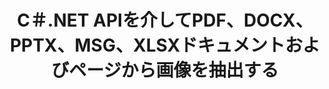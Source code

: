 ---
############################# Static ############################
layout: "auto-gen-gist"
draft: false
path: "ja/parser/net/extract/image/eml/"
otherformats: DOC DOT DOCX DOCM DOTX DOTM TXT ODT OTT RTF PDF XHTML MHTML MD XML EPUB FB2 CHM XLS XLT XLSX XLSM XLSB XLTX XLTM ODS CSV OTS XLA XLAM PPT PPTX  PPS POT PPSX PPTM POTX PPSM ODP OTP PST OST EMLX MSG ONE 

############################# Head ############################
head_title: ".NETを介してExcel、Word、PDF、その他のドキュメントまたはページから画像を抽出する "
head_description: "GroupDocs.Parser .NET APIを使用すると、ソフトウェアプログラマーは、.NETアプリ内のMS Excel、Word、PowerPoint、PDFなどのさまざまなドキュメントから画像を抽出できます。"

############################# Header ############################
title: "C＃.NET APIを介してPDF、DOCX、PPTX、MSG、XLSXドキュメントおよびページから画像を抽出する"
description: "GroupDocs.Parser .NET APIを使用すると、プログラマーはPDF、DOC、DOCX、PPT、PPTX、EML、MSG、XLS、XLSX、CSV、ODT、RTF、EPUBドキュメントまたはドキュメントのページから画像を抽出できます。"

######################### Download Button #######################
button:
    enable: true

############################# About ############################
about:
    enable: true
    title: ".NETを介してドキュメントまたはページ領域から画像を抽出する方法は？"
    content: |
       画像は、言葉では表現できないような方法で情報を配信するために使用できます。 画像は、ユーザーの注意を引き付け、難しい概念を簡単に説明するのに役立ちます。 文書やジャーナルを読んだり、プレゼンテーションの恩恵を受けたりしているときに、魅力的な画像を見つけてダウンロードしたいと思うことがよくありました。 GroupDocs.Parser for .NETは、ユーザーがさまざまな種類のドキュメントから画像を抽出し、PNG、JPEG、WebP、GIF、BMPなどの形式で保存するための便利なアプリケーションを開発するのに役立つ強力なAPIです。 APIには、PDF、電子メール、電子ブック、Microsoft Office形式（Word（DOC、DOCX）、PowerPoint（PPT、PPTX）、Excel（XLS））など、最も一般的に使用されるファイル形式からのテキストおよび画像抽出のサポートが含まれています。 、XLSX）、LibreOffice形式など。 APIは、ドキュメントの解析、プレーンテキストと構造化テキストの抽出、キーワードによるテキスト検索、メタデータまたは画像の抽出、コンテナ、添付ファイルなどを完全にサポートします。

############################# content ############################
steps:
    enable: true
    block:
    - title_left: "C＃を介してEMLドキュメントから画像を抽出する "
      content_left: |
       GroupDocs.Parser .NET APIを使用すると、ソフトウェア開発者はEMLドキュメントから画像を抽出できます。 次のC＃.NETコード例は、EMLドキュメント内の画像を抽出する方法を示しています。 

      title_right: ".NETを介して画像を抽出する方法"
      content_right: |
        * [パーサー](https://apireference.groupdocs.com/parser/net/groupdocs.parser/parser) クラスのインスタンスを作成します
        * 画像抽出がサポートされているかどうかを確認します
        * ドキュメント内の画像を繰り返します
        * [getImages](https://apireference.groupdocs.com/parser/net/groupdocs.parser/parser/methods/getimages) メソッドを呼び出して、ドキュメント全体からすべての画像を抽出します。
        * すべての画像を印刷する

      gisthash: "6bc9e8fea228c9e1b99425b338bb0f00"
      gistfile: "images_extraction_form_documents.cs"

    - title_left: "EMLドキュメントのページからのC＃による画像の抽出"
      content_left: |
       GroupDocs.Parser .NETを使用すると、ソフトウェア開発者はEMLドキュメントのページから画像を抽出できます。 以下のC＃.NETコードは、EMLドキュメント内で画像抽出を実現する方法を示しています。

      title_right: ".NETを介してファイルイメージを抽出する"
      content_right: |
        * [パーサー](https://apireference.groupdocs.com/parser/net/groupdocs.parser/parser) クラスのインスタンスを作成します  
        * 画像抽出のサポートについてはドキュメントを確認してください
        * [GetDocumentInfo](https://apireference.groupdocs.com/parser/net/groupdocs.parser/parser/methods/getdocumentinfo) を呼び出してドキュメント情報を取得します
        * 既存のページのドキュメントを確認してください
        * ページを繰り返し、ページ番号を印刷する
        * [getImages](https://apireference.groupdocs.com/parser/net/groupdocs.parser/parser/methods/getimages) メソッドを呼び出して、ドキュメント全体からすべての画像を抽出します。
        * 画像を繰り返し、画像を印刷します
     
      gisthash: "2000d476c202a688677f57a2fbd7ceab"
      gistfile: "images_extraction_form_documents_page.cs"
      
    - title_left: "EMLドキュメントページ領域から画像を抽出する方法"
      content_left: |
       GroupDocs.Parser .NET APIは、数行の.NETコードを使用して、EMLドキュメントからの画像の抽出を完全にサポートします。 次の.NETコード例は、EMLドキュメントページ領域から画像を抽出する方法を示しています。

      title_right: ".NETを介してファイルページ領域から画像を抽出する"
      content_right: |
        * [パーサー](https://apireference.groupdocs.com/parser/net/groupdocs.parser/parser) クラスのインスタンスを作成します  
        * 画像抽出に使用できるオプションの作成をカスタマイズする
        * 画像抽出のサポートについてはドキュメントを確認してください
        * [getImages(options)](https://apireference.groupdocs.com/parser/net/groupdocs.parser.parser/getimages/methods/3) メソッドを呼び出して、ページの左上隅から画像を抽出します。 オプション。
        * 画像を繰り返し、画像を印刷します
     
      gisthash: "ea6c6b8fa613384f1e7f637dabcb7bca"
      gistfile: "extract_images_form_documents_page_area.cs"

    - title_left: "C＃.NETを介して画像を抽出してファイルに保存する方法」"
      content_left: |
       GroupDocs.Parser .NET APIを使用すると、ソフトウェア開発者はドキュメントから画像を抽出し、わずか数行の.NETコードでファイルに保存できます。 次の例は、EMLドキュメントから画像を抽出し、画像の内容をファイルに保存する方法を示しています。

      title_right: "Save Images to a File via .NET"
      content_right: |
        * [パーサー](https://apireference.groupdocs.com/parser/net/groupdocs.parser/parser) クラスのインスタンスを作成します  
        * ドキュメントから画像を抽出する
        * 画像抽出のサポートについてはドキュメントを確認してください
        * [getImages(options)](https://apireference.groupdocs.com/parser/net/groupdocs.parser.parser/getimages/methods/3) メソッドを呼び出して、ページの左上隅から画像を抽出します。 オプション。
        * PNG形式で画像を保存するためのオプション作成
        * 画像を繰り返し、画像をPNGファイルに保存します
     
      gisthash: "bc242d5ff4050564fa275858ffa7d34f"
      gistfile: "images_saving_to_files.cs"

    - title_left: "システム要求"
      content_left: |
       GroupDocs.Parser for .NETは、すべての主要なプラットフォームとオペレーティングシステムで完全にサポートされています。 完全なシステム要件ガイドについては、[システム要件]（hhttps：//docs.groupdocs.com/parser/net/system-requirements/）にアクセスしてください。以下のコードを実行する前に、次の前提条件がインストールされていることを確認してください。 システム：
        * オペレーティングシステム：Microsoft Windows、Linux、MacOS
        * 開発環境：Visual Studio、Xamarin、MonoDevelopなど
        * フレームワーク：.NETフレームワーク、.NET標準、.NETコア、モノラル
        * [NuGet](https://www.nuget.org/packages/GroupDocs.parser/)から最新バージョンのGroupDocs.Parser.NETAPIを入手します。
        
      title_right: "GroupDocs.Parserを使用する理由"
      content_right: |
        * サポートされているドキュメントからのプレーンテキスト抽出のサポート
        * ユーザー定義のテンプレートを介して解析するドキュメント。
        * 構造化テキスト抽出を完全にサポート
        * キーワードおよび正規表現によるテキスト検索
        * フォーマットされたテキスト、メタデータ、画像、コンテナ、および添付ファイルを抽出します。
        * サポートされている一部のドキュメント形式の目次を抽出します。
        * PDFドキュメントからフォームデータを解析します。
        * ドキュメントからハイパーリンクを抽出します

demos:
    enable: true
        

more_formats:
    enable: true


back_to_top:
    enable: true
---